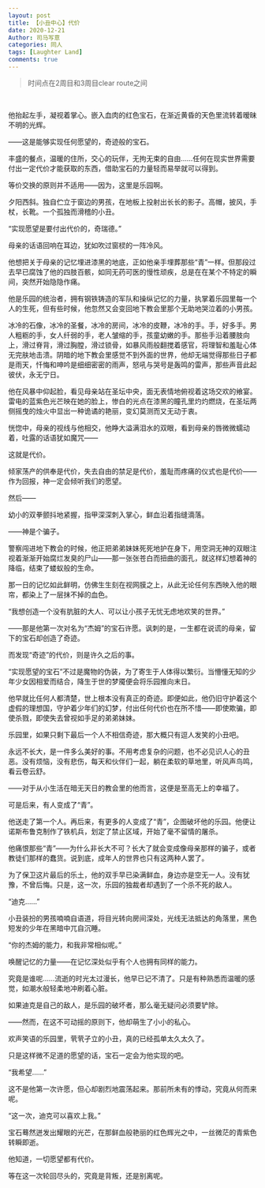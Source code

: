 ```yaml
---
layout: post
title: 【小丑中心】代价
date: 2020-12-21
Author: 司马写意
categories: 同人
tags: [Laughter Land]
comments: true
---
```


>时间点在2周目和3周目clear route之间

<br />

他抬起左手，凝视着掌心。嵌入血肉的红色宝石，在渐近黄昏的天色里流转着暧昧不明的光辉。

——这是能够实现任何愿望的，奇迹般的宝石。

丰盛的餐点，温暖的住所，交心的玩伴，无拘无束的自由……任何在现实世界需要付出一定代价才能获取的东西，借助宝石的力量轻而易举就可以得到。

等价交换的原则并不适用——因为，这里是乐园啊。

夕阳西斜。独自伫立于窗边的男孩，在地板上投射出长长的影子。高帽，披风，手杖，长靴。一个孤独而滑稽的小丑。

“实现愿望是要付出代价的，奇瑞德。”

母亲的话语回响在耳边，犹如吹过窗棂的一阵冷风。

他想把关于母亲的记忆埋进漆黑的地底，正如他亲手埋葬那些“青”一样。但那段过去早已腐蚀了他的四肢百骸，如同无药可医的慢性顽疾，总是在在某个不特定的瞬间，突然开始隐隐作痛。

他是乐园的统治者，拥有钢铁铸造的军队和操纵记忆的力量，执掌着乐园里每一个人的生死，但有些时候，他忽然又会变回地下教会里那个无助地哭泣着的小男孩。

冰冷的石像，冰冷的圣餐，冰冷的房间，冰冷的皮鞭，冰冷的手。手，好多手。男人粗粝的手，女人纤弱的手，老人皱缩的手，孩童幼嫩的手。那些手沿着腰肢向上，滑过脊背，滑过胸膛，滑过锁骨，如暴风雨般翻搅着感官，将理智和羞耻心体无完肤地击溃。阴暗的地下教会里感觉不到外面的世界，他却无端觉得那些日子都是雨天，忏悔和呻吟是细细密密的雨声，怒吼与哭号是轰鸣的雷声，那些声音此起彼伏，永无宁日。

他在风暴中仰起脸，看见母亲站在圣坛中央，面无表情地俯视着这场交欢的飨宴。雷电的蓝紫色光芒映在她的脸上，惨白的光点在漆黑的瞳孔里灼灼燃烧，在圣坛两侧摇曳的烛火中显出一种诡谲的艳丽，变幻莫测而又无动于衷。

恍惚中，母亲的视线与他相交，他睁大溢满泪水的双眼，看到母亲的唇微微蠕动着，吐露的话语犹如魔咒——

这就是代价。

倾家荡产的供奉是代价，失去自由的禁足是代价，羞耻而疼痛的仪式也是代价——作为回报，神一定会倾听我们的愿望。

然后——

幼小的双拳颤抖地紧握，指甲深深刺入掌心，鲜血沿着指缝滴落。

——神是个骗子。

警察闯进地下教会的时候，他正把弟弟妹妹死死地护在身下，用空洞无神的双眼注视着渐渐开始腐烂发臭的尸山——那一张张苍白而扭曲的面孔，就这样幻想着神的降临，结束了蝼蚁般的生命。

那一日的记忆如此鲜明，仿佛生生刻在视网膜之上，从此无论任何东西映入他的眼帘，都染上了一层抹不掉的血色。

“我想创造一个没有肮脏的大人、可以让小孩子无忧无虑地欢笑的世界。”

——那是他第一次对名为“杰姆”的宝石许愿。讽刺的是，一生都在说谎的母亲，留下的宝石却创造了奇迹。

而发现“奇迹”的代价，则是许久之后的事。

“实现愿望的宝石”不过是魔物的伪装，为了寄生于人体得以繁衍。当懵懂无知的少年少女因相爱而结合，降生于世的梦魇便会将乐园推向末日。

他早就比任何人都清楚，世上根本没有真正的奇迹。即便如此，他仍旧守护着这个虚假的理想国，守护着少年们的幻梦，付出任何代价也在所不惜——即使欺骗，即使杀戮，即使失去曾视如手足的弟弟妹妹。

乐园里，如果只剩下最后一个人不相信奇迹，那大概只有逗人发笑的小丑吧。

永远不长大，是一件多么美好的事。不用考虑复杂的问题，也不必见识人心的丑恶。没有烦恼，没有悲伤，每天和伙伴们一起，躺在柔软的草地里，听风声鸟鸣，看云卷云舒。

——对于从小生活在暗无天日的教会里的他而言，这便是至高无上的幸福了。

可是后来，有人变成了“青”。

他送走了第一个人。再后来，有更多的人变成了“青”，企图破坏他的乐园。他便让诺斯布鲁克制作了铁机兵，划定了禁止区域，开始了毫不留情的屠杀。

他痛恨那些“青”——为什么非长大不可？长大了就会变成像母亲那样的骗子，或者教徒们那样的蠢货。说到底，成年人的世界也只有这两种人罢了。

为了保卫这片最后的乐土，他的双手早已染满鲜血，身边亦是空无一人。没有犹豫，不曾后悔。只是，这一次，乐园的独裁者却遇到了一个杀不死的敌人。

“迪克……”

小丑装扮的男孩喃喃自语道，将目光转向房间深处，光线无法抵达的角落里，黑色短发的少年在黑暗中兀自沉睡。

“你的杰姆的能力，和我非常相似呢。”

唤醒记忆的力量——在记忆深处似乎有个人也拥有同样的能力。

究竟是谁呢……流逝的时光太过漫长，他早已记不清了。只是有种熟悉而温暖的感觉，如潮水般轻柔地冲刷着心脏。

如果迪克是自己的敌人，是乐园的破坏者，那么毫无疑问必须要铲除。

——然而，在这不可动摇的原则下，他却萌生了小小的私心。

欢声笑语的乐园里，茕茕孑立的小丑，真的已经孤单太久太久了。

只是这样微不足道的愿望的话，宝石一定会为他实现的吧。

“我希望……”

这不是他第一次许愿，但心却剧烈地震荡起来。那前所未有的悸动，究竟从何而来呢。

“这一次，迪克可以喜欢上我。”

宝石蓦然迸发出耀眼的光芒，在那鲜血般艳丽的红色辉光之中，一丝微茫的青紫色转瞬即逝。

他知道，一切愿望都有代价。

等在这一次轮回尽头的，究竟是背叛，还是别离呢。
